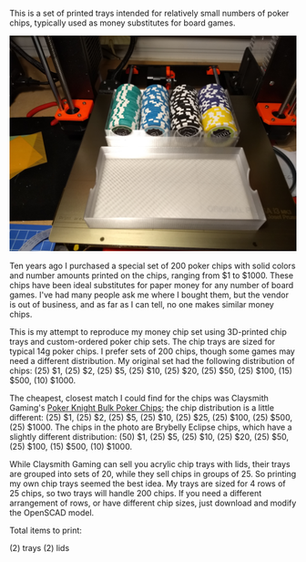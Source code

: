 This is a set of printed trays intended for relatively small numbers of poker chips, typically used as money substitutes for board games. 

![Brybelly Eclipse Poker Chips](photos/eclipse-poker-chips.jpg)

Ten years ago I purchased a special set of 200 poker chips with solid colors and number amounts printed on the chips, ranging from $1 to $1000. These chips have been ideal substitutes for paper money for any number of board games. I've had many people ask me where I bought them, but the vendor is out of business, and as far as I can tell, no one makes similar money chips.

This is my attempt to reproduce my money chip set using 3D-printed chip trays and custom-ordered poker chip sets. The chip trays are sized for typical 14g poker chips. I prefer sets of 200 chips, though some games may need a different distribution. My original set had the following distribution of chips: (25) $1, (25) $2, (25) $5, (25) $10, (25) $20, (25) $50, (25) $100, (15) $500, (10) $1000.

The cheapest, closest match I could find for the chips was Claysmith Gaming's [Poker Knight Bulk Poker Chips](https://www.claysmithgaming.com/bulk-poker-chips/poker-knights-bulk-poker-chips); the chip distribution is a little different: (25) $1, (25) $2, (25) $5, (25) $10, (25) $25, (25) $100, (25) $500, (25) $1000. The chips in the photo are Brybelly Eclipse chips, which have a slightly different distribution: (50) $1, (25) $5, (25) $10, (25) $20, (25) $50, (25) $100, (15) $500, (10) $1000.

While Claysmith Gaming can sell you acrylic chip trays with lids, their trays are grouped into sets of 20, while they sell chips in groups of 25. So printing my own chip trays seemed the best idea. My trays are sized for 4 rows of 25 chips, so two trays will handle 200 chips. If you need a different arrangement of rows, or have different chip sizes, just download and modify the OpenSCAD model.

Total items to print:

(2) trays
(2) lids


